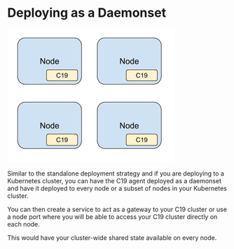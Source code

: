 # Deploying as a Daemonset

![Deployment Strategy / Daemonset][figure]

Similar to the standalone deployment strategy and if you are deploying to a Kubernetes cluster, you can have the C19 agent 
deployed as a daemonset and have it deployed to every node or a subset of nodes in your Kubernetes cluster.

You can then create a service to act as a gateway to your C19 cluster or use a node port where you will be able to 
access your C19 cluster directly on each node.

This would have your cluster-wide shared state available on every node.

[figure]: deployment-strategy-daemonset.png "Deployment Strategy / Daemonset"
